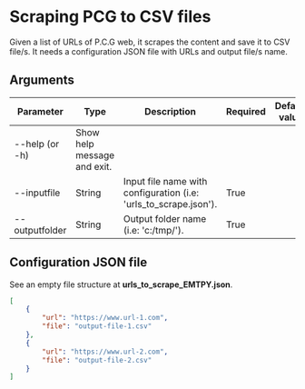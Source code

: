 # Scraping PCG to CSV files

Given a list of URLs of P.C.G web, it scrapes the content and save it to CSV file/s. It needs a configuration JSON file with URLs and output file/s name.

## Arguments

| Parameter      | Type                        | Description                                                      | Required | Default value |
|----------------|-----------------------------|------------------------------------------------------------------|----------|---------------|
| --help (or -h) | Show help message and exit. |                                                                  |          |               |
| --inputfile    | String                      | Input file name with configuration (i.e: 'urls_to_scrape.json'). | True     |               |
| --outputfolder | String                      | Output folder name (i.e: 'c:/tmp/').                             | True     |               |

## Configuration JSON file

See an empty file structure at **urls_to_scrape_EMTPY.json**.

```JSON
[
    {
        "url": "https://www.url-1.com",
        "file": "output-file-1.csv"
    },
    {
        "url": "https://www.url-2.com",
        "file": "output-file-2.csv"
    }
]
```
